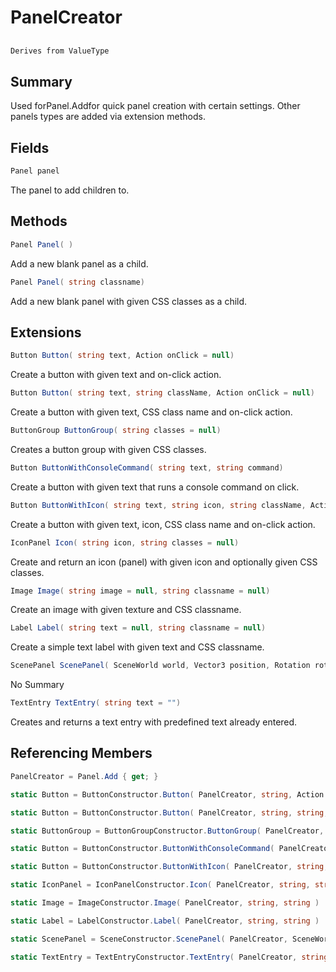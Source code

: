 # PanelCreator

## 
```c#
Derives from ValueType
```

## Summary

Used forPanel.Addfor quick panel creation with certain settings. Other panels types are added via extension methods.
## Fields

```c#
Panel panel
```
The panel to add children to.
## Methods

```c#
Panel Panel( ) 
```
Add a new blank panel as a child.
```c#
Panel Panel( string classname) 
```
Add a new blank panel with given CSS classes as a child.
## Extensions

```c#
Button Button( string text, Action onClick = null) 
```
Create a button with given text and on-click action.
```c#
Button Button( string text, string className, Action onClick = null) 
```
Create a button with given text, CSS class name and on-click action.
```c#
ButtonGroup ButtonGroup( string classes = null) 
```
Creates a button group with given CSS classes.
```c#
Button ButtonWithConsoleCommand( string text, string command) 
```
Create a button with given text that runs a console command on click.
```c#
Button ButtonWithIcon( string text, string icon, string className, Action onClick = null) 
```
Create a button with given text, icon, CSS class name and on-click action.
```c#
IconPanel Icon( string icon, string classes = null) 
```
Create and return an icon (panel) with given icon and optionally given CSS classes.
```c#
Image Image( string image = null, string classname = null) 
```
Create an image with given texture and CSS classname.
```c#
Label Label( string text = null, string classname = null) 
```
Create a simple text label with given text and CSS classname.
```c#
ScenePanel ScenePanel( SceneWorld world, Vector3 position, Rotation rotation, float fieldOfView, string classname = null) 
```
No Summary
```c#
TextEntry TextEntry( string text = "") 
```
Creates and returns a text entry with predefined text already entered.
## Referencing Members

```c#
PanelCreator = Panel.Add { get; } 
```
```c#
static Button = ButtonConstructor.Button( PanelCreator, string, Action ) 
```
```c#
static Button = ButtonConstructor.Button( PanelCreator, string, string, Action ) 
```
```c#
static ButtonGroup = ButtonGroupConstructor.ButtonGroup( PanelCreator, string ) 
```
```c#
static Button = ButtonConstructor.ButtonWithConsoleCommand( PanelCreator, string, string ) 
```
```c#
static Button = ButtonConstructor.ButtonWithIcon( PanelCreator, string, string, string, Action ) 
```
```c#
static IconPanel = IconPanelConstructor.Icon( PanelCreator, string, string ) 
```
```c#
static Image = ImageConstructor.Image( PanelCreator, string, string ) 
```
```c#
static Label = LabelConstructor.Label( PanelCreator, string, string ) 
```
```c#
static ScenePanel = SceneConstructor.ScenePanel( PanelCreator, SceneWorld, Vector3, Rotation, float, string ) 
```
```c#
static TextEntry = TextEntryConstructor.TextEntry( PanelCreator, string ) 
```
